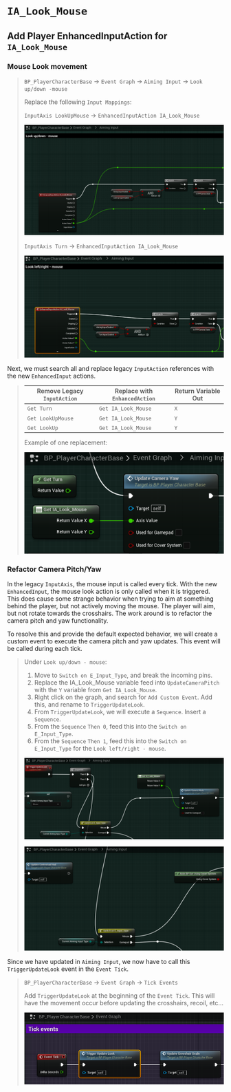 # `IA_Look_Mouse`

## Add Player EnhancedInputAction for `IA_Look_Mouse`

### Mouse Look movement

>`BP_PlayerCharacterBase` -> `Event Graph` -> `Aiming Input` -> `Look up/down -mouse`
>
>Replace the following `Input Mappings`:
>
>`InputAxis LookUpMouse` -> `EnhancedInputAction IA_Look_Mouse`
>
>![image](./../../Images/EnhancedInput_Aiming_01.png)
>
>`InputAxis Turn` -> `EnhancedInputAction IA_Look_Mouse`
>
>![image](./../../Images/EnhancedInput_Aiming_02.png)

Next, we must search all and replace legacy `InputAction` references with the new `EnhancedInput` actions.

>| Remove Legacy `InputAction` | Replace with `EnhancedAction` | Return Variable Out |
>| --- | --- | --- |
>| `Get Turn` | `Get IA_Look_Mouse` | `X` |
>| `Get LookUpMouse` | `Get IA_Look_Mouse` | `Y` |
>| `Get LookUp` | `Get IA_Look_Mouse` | `Y` |
>
> Example of one replacement:
>
>![image](./../../Images/EnhancedInput_Aiming_07.png)

### Refactor Camera Pitch/Yaw

In the legacy `InputAxis`, the mouse input is called every tick. With the new `EnhancedInput`, the mouse look action is only called when it is triggered. This does cause some strange behavior when trying to aim at something behind the player, but not actively moving the mouse. The player will aim, but not rotate towards the crosshairs. The work around is to refactor the camera pitch and yaw functionality.

To resolve this and provide the default expected behavior, we will create a custom event to execute the camera pitch and yaw updates. This event will be called during each tick.

> Under `Look up/down - mouse`:
>
>1. Move to `Switch on E_Input_Type`, and break the incoming pins.
>2. Replace the IA_Look_Mouse variable feed into `UpdateCameraPitch` with the `Y` variable from `Get IA_Look_Mouse`.
>3. Right click on the graph, and search for `Add Custom Event`. Add this, and rename to `TriggerUpdateLook`.
>4. From `TriggerUpdateLook`, we will execute a `Sequence`. Insert a `Sequence`.
>5. From the `Sequence` `Then 0`, feed this into the `Switch on E_Input_Type`.
>6. From the `Sequence` `Then 1`, feed this into the `Switch on E_Input_Type` for the `Look left/right - mouse`.
>
>![image](./../../Images/EnhancedInput_Aiming_10.png)
>
>![image](./../../Images/EnhancedInput_Aiming_11.png)

Since we have updated in `Aiming Input`, we now have to call this `TriggerUpdateLook` event in the `Event Tick`.

> `BP_PlayerCharacterBase` -> `Event Graph` -> `Tick Events`
>
> Add `TriggerUpdateLook` at the beginning of the `Event Tick`. This will have the movement occur before updating the crosshairs, recoil, etc...
>
>![image](./../../Images/EnhancedInput_Aiming_12.png)

